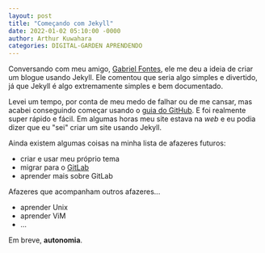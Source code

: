 ```yaml
---
layout: post
title: "Começando com Jekyll"
date: 2022-01-02 05:10:00 -0000
author: Arthur Kuwahara
categories: DIGITAL-GARDEN APRENDENDO
---
```

Conversando com meu amigo, [Gabriel Fontes](Misterio), ele me deu a ideia de criar um blogue usando Jekyll. Ele comentou que seria algo simples e divertido, já que Jekyll é algo extremamente simples e bem documentado.

Levei um tempo, por conta de meu medo de falhar ou de me cansar, mas acabei conseguindo começar usando o [guia do GitHub](pages). E foi realmente super rápido e fácil. Em algumas horas meu site estava na *web* e eu podia dizer que eu "sei" criar um site usando Jekyll.

Ainda existem algumas coisas na minha lista de afazeres futuros:
- criar e usar meu próprio tema
- migrar para o [GitLab](https://gitlab.com/)
- aprender mais sobre GitLab

Afazeres que acompanham outros afazeres...
- aprender Unix
- aprender ViM
- ...

Em breve, **autonomia**.

[Misterio]:https://misterio.me/
[pages]:https://docs.github.com/en/pages/setting-up-a-github-pages-site-with-jekyll

